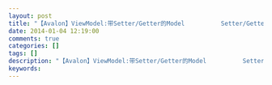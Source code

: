 ```yaml
---
layout: post
title: "【Avalon】ViewModel:带Setter/Getter的Model          Setter/Getter:拦截+同步"
date: 2014-01-04 12:19:00 
comments: true
categories: []
tags: []
description: "【Avalon】ViewModel:带Setter/Getter的Model          Setter/Getter:拦截+同步"
keywords: 
---
```





